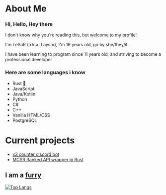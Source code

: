 # About Me

### Hi, Hello, Hey there 

I don't know why you're reading this, but welcome to my profile!

I'm LeSaR (a.k.a. Laysar), I'm 19 years old, go by she/they/it.

I have been learning to program since 11 years old, and striving to become a professional developer

### Here are some languages i know

- Rust 💜
- JavaScript
- Java/Kotlin
- Python
- C#
- C++
- Vanilla HTML/CSS
- PostgreSQL

# Current projects

- [x3 counter discord bot](https://github.com/LeSaRXD/x3-counter-bot)
- [MCSR Ranked API wrapper in Rust](https://github.com/LeSaRXD/mcsr-ranked-api-rs)

##  I am a [furry](https://furscience.com/whats-a-furry/)

[![Top Langs](https://github-readme-stats.vercel.app/api/top-langs/?username=LeSaRXD&hide=shaderlab&theme=dark)](https://github.com/anuraghazra/github-readme-stats)
